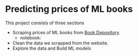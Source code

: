 # Predicting prices of ML books

This project consists of three sections
* Scraping prices of ML books from [Book Depository](https://www.bookdepository.com/).
  - notebook:
* Clean the data we scrapped from the website.
* Explore the data and Build ML models
